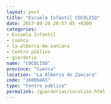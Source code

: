 ```yaml
---
layout: post
title: "Escuela Infantil COCOLISO"
date: 2017-09-20 20:57:05 +0200
categories:
- Escuela Infantil
- cuenca
- la-alberca-de-zancara
- Centro público
- guarderia
name: "COCOLISO"
province: "Cuenca"
location: "La Alberca de Zancara"
code: "16009465"
type: "Centro público"
permalink: /guarderias/cocoliso.html
---
```

